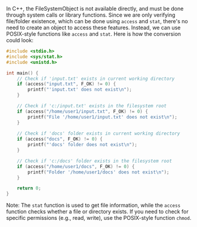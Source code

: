 In C++, the FileSystemObject is not available directly, and must be done through system calls or library functions. Since we are only verifying file/folder existence, which can be done using `access` and `stat`, there's no need to create an object to access these features. Instead, we can use POSIX-style functions like `access` and `stat`. Here is how the conversion could look:
```cpp
#include <stdio.h>
#include <sys/stat.h>
#include <unistd.h>

int main() {
    // Check if 'input.txt' exists in current working directory
    if (access("input.txt", F_OK) != 0) {
        printf("'input.txt' does not exist\n");
    }

    // Check if 'c:/input.txt' exists in the filesystem root
    if (access("/home/user1/input.txt", F_OK) != 0) {
        printf("File '/home/user1/input.txt' does not exist\n");
    }
    
    // Check if 'docs' folder exists in current working directory
    if (access("docs", F_OK) != 0) {
        printf("'docs' folder does not exist\n");
    }

    // Check if 'c:/docs' folder exists in the filesystem root
    if (access("/home/user1/docs", F_OK) != 0) {
        printf("Folder '/home/user1/docs' does not exist\n");
    }

    return 0;
}
```
Note: The `stat` function is used to get file information, while the `access` function checks whether a file or directory exists. If you need to check for specific permissions (e.g., read, write), use the POSIX-style function `chmod`.
